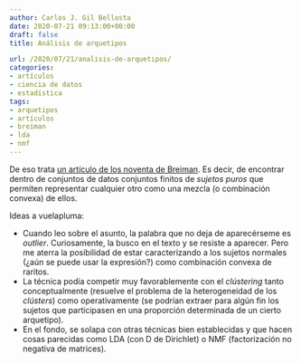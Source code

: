 ```yaml
---
author: Carlos J. Gil Bellosta
date: 2020-07-21 09:13:00+00:00
draft: false
title: Análisis de arquetipos

url: /2020/07/21/analisis-de-arquetipos/
categories:
- artículos
- ciencia de datos
- estadística
tags:
- arquetipos
- artículos
- breiman
- lda
- nmf
---
```


De eso trata [un artículo de los noventa de Breiman](https://digitalassets.lib.berkeley.edu/sdtr/ucb/text/379.pdf). Es decir, de encontrar dentro de conjuntos de datos conjuntos finitos de _sujetos puros_ que permiten representar cualquier otro como una mezcla (o combinación convexa) de ellos.

Ideas a vuelapluma:

* Cuando leo sobre el asunto, la palabra que no deja de aparecérseme es _outlier_. Curiosamente, la busco en el texto y se resiste a aparecer. Pero me aterra la posibilidad de estar caracterizando a los sujetos normales (¿aún se puede usar la expresión?) como combinación convexa de raritos.
* La técnica podía competir muy favorablemente con el _clústering_ tanto conceptualmente (resuelve el problema de la heterogeneidad de los _clústers_) como operativamente (se podrían extraer para algún fin los sujetos que participasen en una proporción determinada de un cierto arquetipo).
* En el fondo, se solapa con otras técnicas bien establecidas y que hacen cosas parecidas como LDA (con D de Dirichlet) o NMF (factorización no negativa de matrices).
